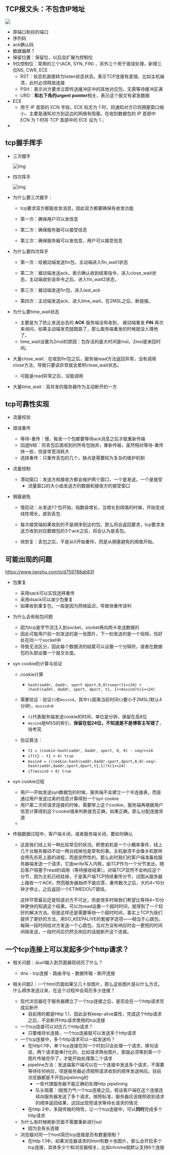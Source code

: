 ## TCP报文头：不包含IP地址

![  ](https://pic4.zhimg.com/v2-8f5725f163d7f6390a75f3a2d337bc1c_r.jpg)

- 原端口和目的端口
- 序列码
- ack确认码
- 数据偏移？
- 保留位置：保留位，以后会扩展为控制位
- 9位控制位：常用的三个(ACK, SYN, FIN) ，另外三个用于错误处理，新增三位NS, CWR, ECE
  - RST：状态机直接转为listen状态状态。表示TCP连接有差错，比如主机崩溃，此时必须释放连接
  - PSH：表示对方要求立即传送缓冲区中的其他对应包，无需等待缓冲区满
  - URG：**和右下角的urgent pointer**相关，表示这个报文有紧急数据
- ECE
  - 用于 IP 首部的 ECN 字段，ECE 标志为 1 时，则通知对方已将拥塞窗口缩小，主要是通知对方到这边的网络有阻塞。在收到数据包的 IP 首部中 ECN 为 1 时将 TCP 首部中的 ECE 设为 1；
- 

## tcp握手挥手

- 三次握手

  ![img](https://upload-images.jianshu.io/upload_images/2846604-91b9ed7c6b066f24.png)

  

- 四次挥手

  ![img](https://upload-images.jianshu.io/upload_images/2846604-9677c82f02e126f9.png)

- 为什么要三次握手：

  - tcp要求双方都能收发消息，因此双方都要确保有收发功能

  - 第一次：确保用户可以发信息

  - 第二次：确保服务器可以接受信息

  - 第三次：确保服务器可以发信息，用户可以接受信息

    

- 为什么要四次挥手

  - 第一次：给被动端发送fin包，主动端进入fin_wait1状态

  - 第二次：被动端发送ack，表示确认收到结束指令，进入close_wait状态，主动端收到该命令之后，进入fin_wait2状态，

  - 第三次：被动端发送fin包，进入last_ack

  - 第四次：主动端发送ack，进入time_wait，在2MSL之后，断链接。

    

- 为什么要time_wait状态

  - 主要是为了防止发送出去的 **ACK** 服务端没有收到， 被动端重发 **FIN** 再次来询问，如果主动端发完就跑路了，那么服务端重发的时候就没人理他了。
  - time_wait设置为2msl的原因：包存活的最大时间是msl，2msl是来回时间。

- 大量close_wait：在收到fin包之后，服务端read方法返回异常，没有调用close方法，导致只要读异常就会累积close_wait状态。
  
  - 可能是read异常之后，没能调用
- 大量time_wait：高并发的服务器作为主动断开的一方 



## tcp可靠性实现

- 流量校验

- 错误重传

  - 等待-重传：慢，每发一个包都要等待ack消息之后才能重新传输
  - 回退N帧：将丢包后面收到的所有包抛弃，重新传输，虽然相对等待-重传快一些，但是带宽消耗大
  - 选择重传：只重传丢包的几个，缺点是需要较为复杂的维护机制

- 流量控制

  - 滑动窗口：发送方和接收方都会维护两个窗口，一个是发送，一个是接受
    - 流量窗口的大小由发送方的数据和接收方的接受窗口

- 拥塞避免

  - 慢启动：从发送1个包开始，指数级增长，当增长到阈值的时候，开始变成线性增长，直到丢包

  - [快重传]: https://www.zhihu.com/question/21789252

    每次接受端如果收到的不是顺序到达的包，那么将会返回要求，tcp要求发送方收到对应数据包的3个ack之后，将会认为是丢包。

  - 快恢复：丢包之后，不是从0开始重传，而是从拥塞避免的阈值开始。



## 可能出现的问题

https://www.jianshu.com/p/d759788ab83f

- 包重复
  - 采用sack可以实现选择重传
  - 采用dsack可以减少包重复
  - 如果收到重复包，一般是因为网络延迟，导致快重传误判
  
- 为什么会有粘包问题
  - 因为tcp是字节流注入到socket，socket再向网卡发送数据的
  - 因此可能用户前一刻发送的是一张图片，下一刻发送的是一个视频，恰好处在同一个socket中
  - 导致无法区分，因此每个数据流的结尾可以设置一个分隔符，或者在数据包的头部设置一个报文长度。

- syn cookie的计算与验证

  - cookie计算

    - `hash(saddr, daddr, sport dport,0,0)+seq+(t1<<24) +(hash(saddr, daddr, sport, dport, t1, 1)+mssind)%(1<<24)`

  - 需要验证：验证`t1`和`mssind`，其中`t1`距离当前时间`t2`要小于2MSL(默认4分钟)，`mssind<8`

    - `t1`代表服务端发送cookie的时间，单位是分钟，保留在高8位
    - `mssind`是MSS的索引，**保留在低24位，不知道是不是博客主写错了**，待考究

  - 验证算法：

    - `t1 = (cookie-hash(saddr, daddr, sport, 0, 0) - seq)>>24`
    - `if(t2 - t1 < 4) true`
    - `mssind = ((cookie-hash(saddr,daddr,sport,dport,0,0)-seq)-hash(saddr,daddr,sport,dport,t1,1))%(1<<24)`
    - `if(mssind < 8) true`

    

- syn cookie过程

  - 用户一开始发送syn数据包的时候，服务端不会建立一个半连接表，而是通过用户发送过来的信息计算得到一个syn cookie
  - 用户第二次将请求连接的时候，需要带上这个cookie，服务端再根据用户信息计算得到这个cookie值来判断是否正确，如果正确，那么分配连接资源
  - 

- 传输数据过程中，客户端关闭，或者服务端关闭，要如何确认

  - 这是我们线上另一种比较常见的状况。即使宕机是一个小概率事件，线上几千台服务器动不动一两台挂掉也是常有的事。主机崩溃不会像关机那样会预先杀死上面的进程，而是突然性的。那么此时我们的客户端准备给服务器端发送一个请求，它由write写入内核，由TCP作为一个分节发出，随后客户阻塞于read的调用（等待接收结果）。对端TCP显然不会响应这个分节，因为主机已经挂掉，于是客户端TCP持续重传分节，试图从服务器上接收一个ACK，然而服务器始终不能应答，重传数次之后，大约4~10分钟才停止，之后返回一个ETIMEDOUT错误。

    这样尽管最后还是知道对方不可达，但是很多时候我们希望比等待4~10分钟更快的知道这个结果。可以为read设置一个超时时间，就得到了一个较好的解决方法。但是这样还是需要等待一个超时时间，事实上TCP为我们提供了更好的方法，用SO_KEEPALIVE的套接字选项——相当于心跳包，每隔一段时间给对方发送一个心跳包，当对方没有响应时会一更短的时间间隔发送，一段时间后仍然无响应的话就断开这个连接。

    

## 一个tcp连接上可以发起多少个http请求？ 

- 相关问题：从url输入到页面展现经历了什么？
  - dns - tcp连接 - 路由寻址 - 数据传输 - 断开连接

- 相关问题2：一个html页面如果又几十张图片，那么这些图片是以什么方式，什么顺序发送过来，在这个过程中会简历多少连接？
  - 现代浏览器在于服务器建立了一个tcp连接之后，是否会在一个http请求完成后断开
    - 目前用的都是Http 1.1，因此会有keep-alive属性，完成这个http请求之后，不会断开http请求使用的tcp连接
  - 一个tcp连接可以对应几个http请求？
    - 只要维持长连接，一个tcp连接就可以发送多个http请求
  - 一个tcp连接中，多个http请求可以一起发送吗？
    - 在http1.1中，单个tcp连接在同一个时刻只会处理一个请求，换句话说，两个请求是串行化的，比如请求两张图片，那就必须等到第一个图片传输完毕了，才能开始处理第二个请求
    - pipeline方法：发送端客户端可以在一个连接中发送多个请求，不需要等待任何响应，但是服务器必须按照请求收到的顺序发送响应。目前浏览器都是不开启pipelining的
      - 一些代理服务器不能正确的处理http pipelining
      - 队头阻塞：i就按力气一个tcp连接之后，假设客户端在这个连接连续向服务器发送了多个请求，按照标准，服务器应该按照收到请求的顺序返回结果，这回出现短请求等待长请求的情况
    - 在http 2中，多路传输的特性，让一个tcp连接中，可以**同时**完成多个http请求
  - 为什么有时候刷新页面不需要重新进行ssl
    - 因为会有长连接
  - 浏览器对同一个host简历tcp连接是否有数量限制？
    - 在http 1.1中，如果浏览器请求的html有数十张图片，那么会开启多个tcp连接，具体多少个和浏览器相关，比如chrome就默认支持6个连接
